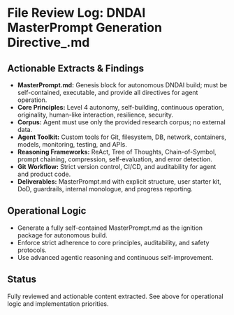 # File Review Log: DNDAI MasterPrompt Generation Directive_.md

## Actionable Extracts & Findings
- **MasterPrompt.md:** Genesis block for autonomous DNDAI build; must be self-contained, executable, and provide all directives for agent operation.
- **Core Principles:** Level 4 autonomy, self-building, continuous operation, originality, human-like interaction, resilience, security.
- **Corpus:** Agent must use only the provided research corpus; no external data.
- **Agent Toolkit:** Custom tools for Git, filesystem, DB, network, containers, models, monitoring, testing, and APIs.
- **Reasoning Frameworks:** ReAct, Tree of Thoughts, Chain-of-Symbol, prompt chaining, compression, self-evaluation, and error detection.
- **Git Workflow:** Strict version control, CI/CD, and auditability for agent and product code.
- **Deliverables:** MasterPrompt.md with explicit structure, user starter kit, DoD, guardrails, internal monologue, and progress reporting.

## Operational Logic
- Generate a fully self-contained MasterPrompt.md as the ignition package for autonomous build.
- Enforce strict adherence to core principles, auditability, and safety protocols.
- Use advanced agentic reasoning and continuous self-improvement.

## Status
Fully reviewed and actionable content extracted. See above for operational logic and implementation priorities.
